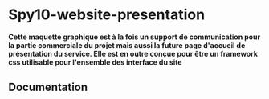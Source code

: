 # Spy10-website-presentation

**Cette maquette graphique est à la fois un support de communication pour la partie commerciale du projet mais aussi la future page d'accueil de présentation du service.
Elle est en outre conçue pour être un framework css utilisable pour l'ensemble des interface du site**

## Documentation

